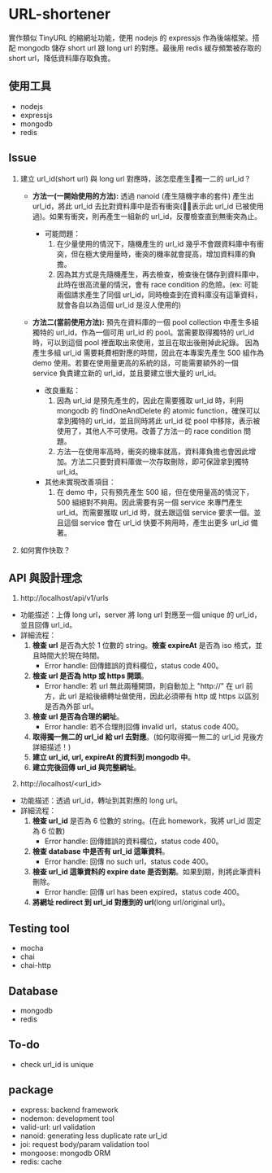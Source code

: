 # URL-shortener
實作類似 TinyURL 的縮網址功能，使用 nodejs 的 expressjs 作為後端框架。搭配 mongodb 儲存 short url 跟 long url 的對應。最後用 redis 緩存頻繁被存取的 short url，降低資料庫存取負擔。  

## 使用工具
* nodejs
* expressjs
* mongodb
* redis

## Issue
1. 建立 url_id(short url) 與 long url 對應時，該怎麼產生獨一二的 url_id？
    * <b>方法一(一開始使用的方法):</b> 透過 nanoid (產生隨機字串的套件) 產生出 url_id，將此 url_id 去比對資料庫中是否有衝突(表示此 url_id 已被使用過)。如果有衝突，則再產生一組新的 url_id，反覆檢查直到無衝突為止。
        * 可能問題：
            1. 在少量使用的情況下，隨機產生的 url_id 幾乎不會跟資料庫中有衝突，但在極大使用量時，衝突的機率就會提高，增加資料庫的負擔。
            2. 因為其方式是先隨機產生，再去檢查，檢查後在儲存到資料庫中，此時在很高流量的情況，會有 race condition 的危險。(ex: 可能兩個請求產生了同個 url_id，同時檢查到在資料庫沒有這筆資料，就會各自以為這個 url_id 是沒人使用的)  
    
    * <b>方法二(當前使用方法):</b> 預先在資料庫的一個 pool collection 中產生多組獨特的 url_id，作為一個可用 url_id 的 pool。當需要取得獨特的 url_id 時，可以到這個 pool 裡面取出來使用，並且在取出後刪掉此紀錄。
    因為產生多組 url_id 需要耗費相對應的時間，因此在本專案先產生 500 組作為 demo 使用。若要在使用量更高的系統的話，可能需要額外的一個 service 負責建立新的 url_id，並且要建立很大量的 url_id。
        * 改良重點：
            1. 因為 url_id 是預先產生的，因此在需要獲取 url_id 時，利用 mongodb 的 findOneAndDelete 的 atomic function，確保可以拿到獨特的 url_id，並且同時將此 url_id 從 pool 中移除，表示被使用了，其他人不可使用。改善了方法一的 race condition 問題。
            2. 方法一在使用率高時，衝突的機率就高，資料庫負擔也會因此增加。方法二只要對資料庫做一次存取刪除，即可保證拿到獨特 url_id。
        * 其他未實現改善項目：
            1. 在 demo 中，只有預先產生 500 組，但在使用量高的情況下，500 組絕對不夠用。因此需要有另一個 service 來專門產生 url_id。而需要獲取 url_id 時，就去跟這個 service 要求一個。並且這個 service 會在 url_id 快要不夠用時，產生出更多 url_id 備著。 

2. 如何實作快取？

## API 與設計理念
1. http://localhost/api/v1/urls
* 功能描述：上傳 long url，server 將 long url 對應至一個 unique 的 url_id，並且回傳 url_id。
* 詳細流程：
    1. <b>檢查 url</b> 是否為大於 1 位數的 string。<b>檢查 expireAt</b> 是否為 iso 格式，並且時間大於現在時間。
        * Error handle: 回傳錯誤的資料欄位，status code 400。
    2. <b>檢查 url 是否為 http 或 https 開頭</b>。
        * Error handle: 若 url 無此兩種開頭，則自動加上 "http://" 在 url 前方，此 url 是給後續轉址做使用，因此必須帶有 http 或 https 以區別是否為外部 url。
    3. <b>檢查 url 是否為合理的網址</b>。
        * Error handle: 若不合理則回傳 invalid url，status code 400。
    4. <b>取得獨一無二的 url_id 給 url 去對應</b>。(如何取得獨一無二的 url_id 見後方詳細描述！)
    5. <b>建立 url_id, url, expireAt 的資料到 mongodb 中</b>。
    5. <b>建立完後回傳 url_id 與完整網址</b>。

2. http://localhost/<url_id>
* 功能描述：透過 url_id，轉址到其對應的 long url。
* 詳細流程：
    1. <b>檢查 url_id</b> 是否為 6 位數的 string。(在此 homework，我將 url_id 固定為 6 位數)
        * Error handle: 回傳錯誤的資料欄位，status code 400。
    2. <b>檢查 database 中是否有 url_id 這筆資料</b>。
        * Error handle: 回傳 no such url，status code 400。
    3. <b>檢查 url_id 這筆資料的 expire date 是否到期</b>。如果到期，則將此筆資料刪除。
        * Error handle: 回傳 url has been expired，status code 400。
    4. <b>將網址 redirect 到 url_id 對應到的 url</b>(long url/original url)。

## Testing tool
- mocha
- chai
- chai-http

## Database
- mongodb
- redis

## To-do
- check url_id is unique

## package
- express: backend framework
- nodemon: development tool
- valid-url: url validation
- nanoid: generating less duplicate rate url_id
- joi: request body/param validation tool
- mongoose: mongodb ORM
- redis: cache